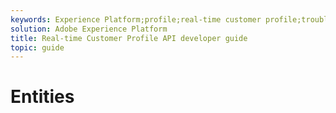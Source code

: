 ```yaml
---
keywords: Experience Platform;profile;real-time customer profile;troubleshooting;API
solution: Adobe Experience Platform
title: Real-time Customer Profile API developer guide
topic: guide
---
```


# Entities